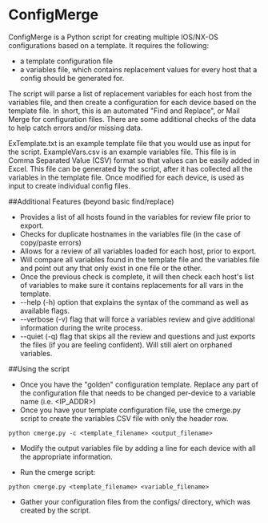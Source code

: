 ConfigMerge
===========

ConfigMerge is a Python script for creating multiple IOS/NX-OS configurations based on a template.  It requires the following:

* a template configuration file
* a variables file, which contains replacement values for every host that a config should be generated for.  

The script will parse a list of replacement variables for each host from the variables file, and then create a configuration for each device based on the template file. In short, this is an automated "Find and Replace", or Mail Merge for configuration files.  There are some additional checks of the data to help catch errors and/or missing data.

ExTemplate.txt is an example template file that you would use as input for the script.
ExampleVars.csv is an example variables file.  This file is in Comma Separated Value (CSV) format so that values can be easily added in Excel.  This file can be generated by the script, after it has collected all the variables in the template file.  Once modified for each device, is used as input to create individual config files.

##Additional Features (beyond basic find/replace)
* Provides a list of all hosts found in the variables for review file prior to export.
* Checks for duplicate hostnames in the variables file (in the case of copy/paste errors)
* Allows for a review of all variables loaded for each host, prior to export.
* Will compare all variables found in the template file and the variables file and point out any that only exist in one file or the other.
* Once the previous check is complete, it will then check each host's list of variables to make sure it contains replacements for all vars in the template.
* --help (-h) option that explains the syntax of the command as well as available flags.
* --verbose (-v) flag that will force a variables review and give additional information during the write process.
* --quiet (-q) flag that skips all the review and questions and just exports the files (if you are feeling confident).  Will still alert on orphaned variables.

##Using the script
* Once you have the "golden" configuration template.  Replace any part of the configuration file that needs to be changed per-device to a variable name (i.e. &lt;IP_ADDR&gt;)
* Once you have your template configuration file, use the cmerge.py script to create the variables CSV file with only the header row.

```
python cmerge.py -c <template_filename> <output_filename>
```

* Modify the output variables file by adding a line for each device with all the appropriate information.

* Run the cmerge script:

```
python cmerge.py <template_filename> <variable_filename>
```

* Gather your configuration files from the configs/ directory, which was created by the script.


